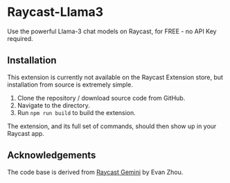 # Raycast-Llama3

Use the powerful Llama-3 chat models on Raycast, for FREE - no API Key required.

## Installation

This extension is currently not available on the Raycast Extension store, but
installation from source is extremely simple.

1. Clone the repository / download source code from GitHub.
2. Navigate to the directory.
3. Run `npm run build` to build the extension.

The extension, and its full set of commands, should then show up in your Raycast app.

## Acknowledgements

The code base is derived from [Raycast Gemini](
https://github.com/raycast/extensions/tree/main/extensions/raycast-gemini) by Evan Zhou.
